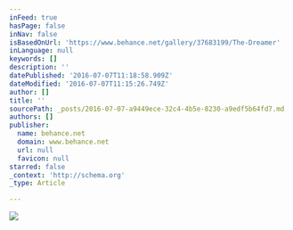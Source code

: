 ```yaml
---
inFeed: true
hasPage: false
inNav: false
isBasedOnUrl: 'https://www.behance.net/gallery/37683199/The-Dreamer'
inLanguage: null
keywords: []
description: ''
datePublished: '2016-07-07T11:18:58.909Z'
dateModified: '2016-07-07T11:15:26.749Z'
author: []
title: ''
sourcePath: _posts/2016-07-07-a9449ece-32c4-4b5e-8230-a9edf5b64fd7.md
authors: []
publisher:
  name: behance.net
  domain: www.behance.net
  url: null
  favicon: null
starred: false
_context: 'http://schema.org'
_type: Article

---
```

![](https://mir-s3-cdn-cf.behance.net/project_modules/1400/54e35837683199.57487a458fc81.jpg)